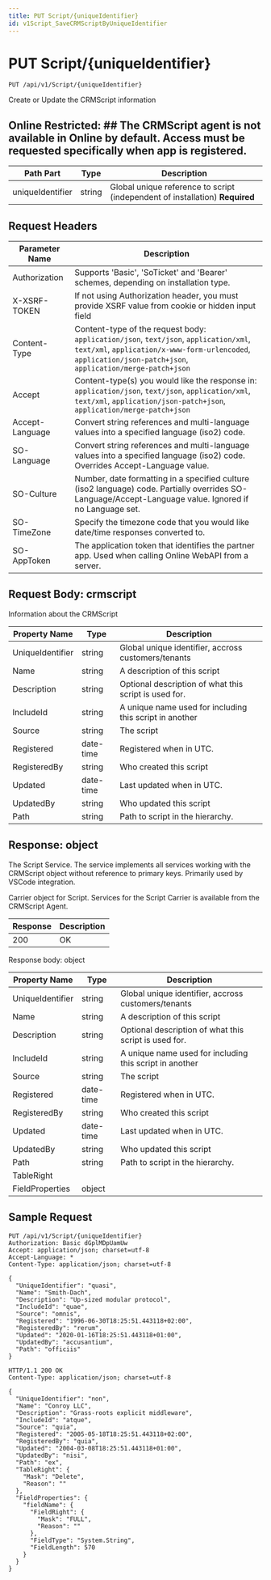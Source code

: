 ```yaml
---
title: PUT Script/{uniqueIdentifier}
id: v1Script_SaveCRMScriptByUniqueIdentifier
---
```


# PUT Script/{uniqueIdentifier}

```http
PUT /api/v1/Script/{uniqueIdentifier}
```

Create or Update the CRMScript information



## Online Restricted: ## The CRMScript agent is not available in Online by default. Access must be requested specifically when app is registered.




| Path Part | Type | Description |
|-----------|------|-------------|
| uniqueIdentifier | string | Global unique reference to script (independent of installation) **Required** |



## Request Headers

| Parameter Name | Description |
|----------------|-------------|
| Authorization  | Supports 'Basic', 'SoTicket' and 'Bearer' schemes, depending on installation type. |
| X-XSRF-TOKEN   | If not using Authorization header, you must provide XSRF value from cookie or hidden input field |
| Content-Type | Content-type of the request body: `application/json`, `text/json`, `application/xml`, `text/xml`, `application/x-www-form-urlencoded`, `application/json-patch+json`, `application/merge-patch+json` |
| Accept         | Content-type(s) you would like the response in: `application/json`, `text/json`, `application/xml`, `text/xml`, `application/json-patch+json`, `application/merge-patch+json` |
| Accept-Language | Convert string references and multi-language values into a specified language (iso2) code. |
| SO-Language | Convert string references and multi-language values into a specified language (iso2) code. Overrides Accept-Language value. |
| SO-Culture | Number, date formatting in a specified culture (iso2 language) code. Partially overrides SO-Language/Accept-Language value. Ignored if no Language set. |
| SO-TimeZone | Specify the timezone code that you would like date/time responses converted to. |
| SO-AppToken | The application token that identifies the partner app. Used when calling Online WebAPI from a server. |

## Request Body: crmscript  

Information about the CRMScript 

| Property Name | Type |  Description |
|----------------|------|--------------|
| UniqueIdentifier | string | Global unique identifier, accross customers/tenants |
| Name | string | A description of this script |
| Description | string | Optional description of what this script is used for. |
| IncludeId | string | A unique name used for including this script in another |
| Source | string | The script |
| Registered | date-time | Registered when  in UTC. |
| RegisteredBy | string | Who created this script |
| Updated | date-time | Last updated when  in UTC. |
| UpdatedBy | string | Who updated this script |
| Path | string | Path to script in the hierarchy. |


## Response: object

The Script Service. The service implements all services working with the CRMScript object without reference to primary keys. Primarily used by VSCode integration.



Carrier object for Script.
Services for the Script Carrier is available from the <see cref="T:SuperOffice.CRM.Services.ICRMScriptAgent">CRMScript Agent</see>.

| Response | Description |
|----------------|-------------|
| 200 | OK |

Response body: object

| Property Name | Type |  Description |
|----------------|------|--------------|
| UniqueIdentifier | string | Global unique identifier, accross customers/tenants |
| Name | string | A description of this script |
| Description | string | Optional description of what this script is used for. |
| IncludeId | string | A unique name used for including this script in another |
| Source | string | The script |
| Registered | date-time | Registered when  in UTC. |
| RegisteredBy | string | Who created this script |
| Updated | date-time | Last updated when  in UTC. |
| UpdatedBy | string | Who updated this script |
| Path | string | Path to script in the hierarchy. |
| TableRight |  |  |
| FieldProperties | object |  |

## Sample Request

```http!
PUT /api/v1/Script/{uniqueIdentifier}
Authorization: Basic dGplMDpUamUw
Accept: application/json; charset=utf-8
Accept-Language: *
Content-Type: application/json; charset=utf-8

{
  "UniqueIdentifier": "quasi",
  "Name": "Smith-Dach",
  "Description": "Up-sized modular protocol",
  "IncludeId": "quae",
  "Source": "omnis",
  "Registered": "1996-06-30T18:25:51.443118+02:00",
  "RegisteredBy": "rerum",
  "Updated": "2020-01-16T18:25:51.443118+01:00",
  "UpdatedBy": "accusantium",
  "Path": "officiis"
}
```

```http_
HTTP/1.1 200 OK
Content-Type: application/json; charset=utf-8

{
  "UniqueIdentifier": "non",
  "Name": "Conroy LLC",
  "Description": "Grass-roots explicit middleware",
  "IncludeId": "atque",
  "Source": "quia",
  "Registered": "2005-05-18T18:25:51.443118+02:00",
  "RegisteredBy": "quia",
  "Updated": "2004-03-08T18:25:51.443118+01:00",
  "UpdatedBy": "nisi",
  "Path": "ex",
  "TableRight": {
    "Mask": "Delete",
    "Reason": ""
  },
  "FieldProperties": {
    "fieldName": {
      "FieldRight": {
        "Mask": "FULL",
        "Reason": ""
      },
      "FieldType": "System.String",
      "FieldLength": 570
    }
  }
}
```
